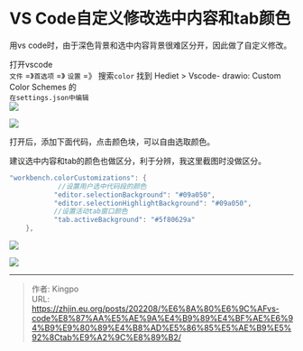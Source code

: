 # VS Code自定义修改选中内容和tab颜色


<!--more-->
用vs code时，由于深色背景和选中内容背景很难区分开，因此做了自定义修改。


打开vscode  
`文件` =》`首选项` =》 `设置` =》 搜索`color` 找到 Hediet > Vscode- drawio: Custom Color Schemes 的  
`在settings.json中编辑`  
![](https://s2.loli.net/2022/08/17/L2jxqSRthJGMY4w.webp)


![](https://s2.loli.net/2022/08/17/LVijehNszDEHm2A.webp)




打开后，添加下面代码，点击颜色块，可以自由选取颜色。

建议选中内容和tab的颜色也做区分，利于分辨，我这里截图时没做区分。

```cpp
"workbench.colorCustomizations": {
            //设置用户选中代码段的颜色
           "editor.selectionBackground": "#09a050",
           "editor.selectionHighlightBackground": "#09a050",
           //设置活动tab窗口颜色
           "tab.activeBackground": "#5f80629a"
    }, 
```


![](https://s2.loli.net/2022/08/17/Etn7BZ3RbiU8mIe.webp)


![](https://s2.loli.net/2022/08/17/KG54poIHmCZVtsP.webp)


---

> 作者: Kingpo  
> URL: https://zhjin.eu.org/posts/202208/%E6%8A%80%E6%9C%AFvs-code%E8%87%AA%E5%AE%9A%E4%B9%89%E4%BF%AE%E6%94%B9%E9%80%89%E4%B8%AD%E5%86%85%E5%AE%B9%E5%92%8Ctab%E9%A2%9C%E8%89%B2/  

